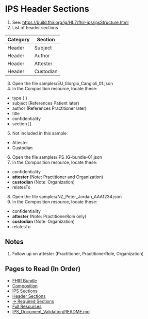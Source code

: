# IPS Header Sections

1. See: https://build.fhir.org/ig/HL7/fhir-ips/ipsStructure.html
2. List of header sections

|  Category    |  Section                     |
|--------------|------------------------------|
| Header       | Subject                      |
| Header       | Author                       |
| Header       | Attester                     |
| Header       | Custodian                    |

3. Open the file samples/EU_Giorgio_Cangioli_01.json
4. In the Composition resource, locate these:
 * type {  }
 * subject (References Patient later)
 * author (References Practitioner later)
 * title
 * confidentiality
 * section []
5. Not included in this sample:
 * Attester
 * Custodian

6. Open the file samples/IPS_IG-bundle-01.json
7. In the Composition resource, locate these:
 * confidentiality
 * **attester** (Note: Practitioner and Organization)
 * **custodian** (Note: Organization)
 * relatesTo

8. Open the file samples/NZ_Peter_Jordan_AAA1234.json
9. In the Composition resource, locate these:
 * confidentiality
 * **attester** (Note: PractitionerRole only)
 * **custodian** (Note: Organization)
 * relatesTo

## Notes
1. Follow up on attester (Practitioner, PractitionerRole, Organization)

## Pages to Read (In Order)
* [FHIR Bundle](01_FHIR_Bundle.md)
* [Composition](02_Composition.md)
* [IPS Sections](03_IPS_Sections.md)
* [Header Sections](04_Header_Sections.md)
* [&rarr; Required Sections](05_Required_Sections.md)
* [Full Resources](06_Full_Resources.md)
* [IPS_Document_Validation/README.md](../IPS_Document_Validation/README.md)